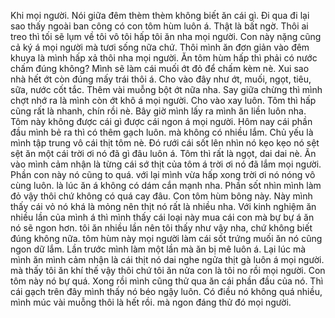 Khi mọi người. Nói giữa đêm thèm thèm không biết ăn cái gì. Đi qua đi lại sao thấy ngoài ban công có con tôm hùm luôn á. Thật là bất ngờ. Thôi ai treo thì tối sẽ lụm về tôi vô tôi hấp tôi ăn nha mọi người. Con này nặng cũng cả ký á mọi người mà tươi sống nữa chứ. Thôi mình ăn đơn giản vào đêm khuya là mình hấp xả thôi nha mọi người. Ăn tôm hùm hấp thì phải có nước chấm đúng không? Mình sẽ làm cái muối ớt đỏ để chấm kèm nè. Xui sao nhà hết ớt còn đúng mấy trái thôi á. Cho vào đây như ớt, muối, ngọt, tiêu, sữa, nước cốt tắc. Thêm vài muỗng bột ớt nữa nha. Say giữa chừng thì mình chợt nhớ ra là mình còn ớt khô á mọi người. Cho vào xay luôn. Tôm thì hấp cũng rất là nhanh, chín rồi nè. Bây giờ mình lấy ra mình ăn liền luôn nha. Tôm này không được cái gì được cái ngon á mọi người. Hôm nay cái phần đầu mình bẻ ra thì có thêm gạch luôn. mà không có nhiều lắm. Chủ yếu là mình tập trung vô cái thịt tôm nè. Đó rưới cái sốt lên nhìn nó kẹo kẹo nó sệt sệt ăn một cái trời ơi nó đã gì đâu luôn á. Tôm thì rất là ngọt, dai dai nè. Ăn vào mình cảm nhận là từng cái sớ thịt của tôm á trời ơi nó đã lắm mọi người. Phần con này nó cũng to quá. với lại mình vừa hấp xong trời ơi nó nóng vô cùng luôn. là lúc ăn á không có dám cắn mạnh nha. Phần sốt nhìn mình làm đỏ vậy thôi chứ không có quá cay đâu. Con tôm hùm bông này. Này mình thấy cái vỏ nó khá là mỏng nên thịt nó rất là nhiều nha. Với kinh nghiệm ăn nhiều lần của mình á thì mình thấy cái loại này mua cái con mà bự bự á ăn nó sẽ ngon hơn. tôi ăn nhiều lần nên tôi thấy như vậy nha, chứ không biết đúng không nữa. tôm hùm này mọi người làm cái sốt trứng muối ăn nó cũng ngon dữ lắm. Lần trước mình làm một lần mà ăn bị mê luôn á. Lại lúc mà mình ăn mình cảm nhận là cái thịt nó dai nghe ngửa thịt gà luôn á mọi người. mà thấy tôi ăn khí thế vậy thôi chứ tôi ăn nửa con là tôi no rồi mọi người. Con tôm này nó bự quá. Xong rồi mình cũng thử qua ăn cái phần đầu của nó. Thì cái gạch trên đây mình thấy nó béo ngậy luôn. Có điều nó không quá nhiều, mình múc vài muỗng thôi là hết rồi. mà ngon đáng thử đó mọi người.